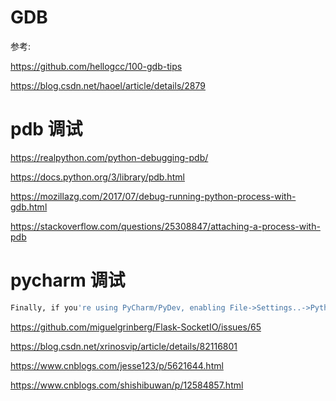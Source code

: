 # GDB

参考:

https://github.com/hellogcc/100-gdb-tips

https://blog.csdn.net/haoel/article/details/2879

# pdb 调试

https://realpython.com/python-debugging-pdb/

https://docs.python.org/3/library/pdb.html

https://mozillazg.com/2017/07/debug-running-python-process-with-gdb.html


https://stackoverflow.com/questions/25308847/attaching-a-process-with-pdb


# pycharm 调试

```sh
Finally, if you're using PyCharm/PyDev, enabling File->Settings..->Python Debugger->Gevent compatible debugging might be required.
```


https://github.com/miguelgrinberg/Flask-SocketIO/issues/65

https://blog.csdn.net/xrinosvip/article/details/82116801

https://www.cnblogs.com/jesse123/p/5621644.html

https://www.cnblogs.com/shishibuwan/p/12584857.html